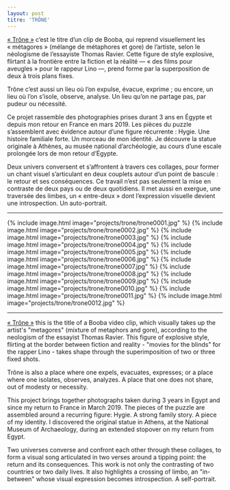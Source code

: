 ```yaml
---
layout: post
titre: 'TRÔNE'
---
```


[« Trône »](https://www.youtube.com/watch?v=48fnSevQFk4) c’est le titre d’un clip de Booba, qui reprend visuellement les « métagores » (mélange de métaphores et gore) de l’artiste, selon le néologisme de l’essayiste Thomas Ravier. Cette figure de style explosive, flirtant à la frontière entre la fiction et la réalité — « des films pour aveugles » pour le rappeur Lino —, prend forme par la superposition de deux à trois plans fixes.

Trône c’est aussi un lieu où l’on expulse, évacue, exprime ; ou encore, un lieu où l’on s’isole, observe, analyse. Un lieu qu’on ne partage pas, par pudeur ou nécessité.

Ce projet rassemble des photographies prises durant 3 ans en Égypte et depuis mon retour en France en mars 2019. Les pièces du puzzle s’assemblent avec évidence autour d’une figure récurrente : Hygie. Une histoire familiale forte. Un morceau de mon identité. Je découvre la statue originale à Athènes, au musée national d’archéologie, au cours d’une escale prolongée lors de mon retour d’Égypte.

Deux univers conversent et s’affrontent à travers ces collages, pour former un chant visuel s’articulant en deux couplets autour d’un point de bascule : le retour et ses conséquences. Ce travail n’est pas seulement la mise en contraste de deux pays ou de deux quotidiens. Il met aussi en exergue, une traversée des limbes, un « entre-deux » dont l’expression visuelle devient une introspection. Un auto-portrait.

---

{% include image.html image="projects/trone/trone0001.jpg" %}
{% include image.html image="projects/trone/trone0002.jpg" %}
{% include image.html image="projects/trone/trone0003.jpg" %}
{% include image.html image="projects/trone/trone0004.jpg" %}
{% include image.html image="projects/trone/trone0005.jpg" %}
{% include image.html image="projects/trone/trone0006.jpg" %}
{% include image.html image="projects/trone/trone0007.jpg" %}
{% include image.html image="projects/trone/trone0008.jpg" %}
{% include image.html image="projects/trone/trone0009.jpg" %}
{% include image.html image="projects/trone/trone0010.jpg" %}
{% include image.html image="projects/trone/trone0011.jpg" %}
{% include image.html image="projects/trone/trone0012.jpg" %}

---

[« Trône »](https://www.youtube.com/watch?v=48fnSevQFk4) this is the title of a Booba video clip, which visually takes up the artist's "metagores" (mixture of metaphors and gore), according to the neologism of the essayist Thomas Ravier. This figure of explosive style, flirting at the border between fiction and reality - "movies for the blinds" for the rapper Lino - takes shape through the superimposition of two or three fixed shots.

Trône is also a place where one expels, evacuates, expresses; or a place where one isolates, observes, analyzes. A place that one does not share, out of modesty or necessity.

This project brings together photographs taken during 3 years in Egypt and since my return to France in March 2019. The pieces of the puzzle are assembled around a recurring figure: Hygie. A strong family story. A piece of my identity. I discovered the original statue in Athens, at the National Museum of Archaeology, during an extended stopover on my return from Egypt.

Two universes converse and confront each other through these collages, to form a visual song articulated in two verses around a tipping point: the return and its consequences. This work is not only the contrasting of two countries or two daily lives. It also highlights a crossing of limbo, an "in-between" whose visual expression becomes introspection. A self-portrait.

